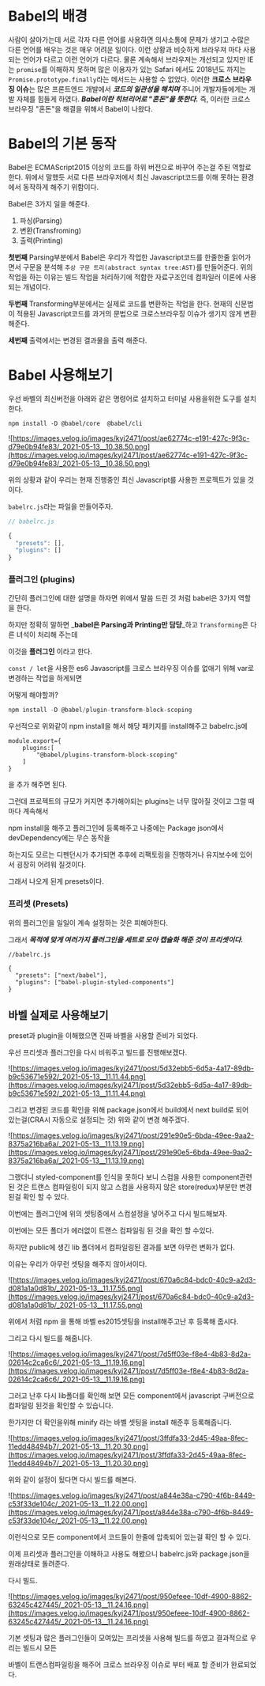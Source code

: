# Babel의 배경

사람이 살아가는데 서로 각자 다른 언어를 사용하면 의사소통에 문제가 생기고 수많은 다른 언어를 배우는 것은 매우 어려운 일이다. 이런 상황과 비슷하게 브라우져 마다 사용되는 언어가 다르고 이런 언어가 다르다. 물론 계속해서 브라우져는 개선되고 있지만 IE는 `promise`를 이해하지 못하며 많은 이용자가 있는 Safari 에서도 2018년도 까지는 `Promise.prototype.finally`라는 메서드는 사용할 수 없었다. 이러한 **크로스 브라우징 이슈**는 많은 프론트엔드 개발에서 _**코드의 일관성을 해치며**_ 주니어 개발자들에게는 개발 자체를 힘들게 하였다. _**Babel이란 히브리어로 "혼돈"을 뜻한다.**_ 즉, 이러한 크로스 브라우징 "혼돈"을 해결을 위해서 Babel이 나왔다.

# Babel의 기본 동작

Babel은 ECMAScript2015 이상의 코드를 하위 버전으로 바꾸어 주는걸 주된 역할로 한다. 위에서 말했듯 서로 다른 브라우저에서 최신 Javascript코드를 이해 못하는 환경에서 동작하게 해주기 위함이다.

Babel은 3가지 일을 해준다.

1. 파싱(Parsing)
2. 변환(Transfroming)
3. 출력(Printing)

**첫번째** Parsing부분에서 Babel은 우리가 작업한 Javascript코드를 한줄한줄 읽어가면서 구문을 분석해 `추상 구문 트리(abstract syntax tree:AST)`를 만들어준다. 위의 작업을 하는 이유는 빌드 작업을 처리하기에 적합한 자료구조인데 컴파일러 이론에 사용되는 개념이다.

**두번째** Transforming부분에서는 실제로 코드를 변환하는 작업을 한다. 현재의 신문법이 적용된 Javascript코드를 과거의 문법으로 크로스브라우징 이슈가 생기지 않게 변환해준다.

**세번째** 출력에서는 변경된 결과물을 출력 해준다.

# Babel 사용해보기

우선 바벨의 최신버전을 아래와 같은 명령어로 설치하고 터미널 사용을위한 도구를 설치한다.

```
npm install -D @babel/core  @babel/cli

```

![https://images.velog.io/images/kyj2471/post/ae62774c-e191-427c-9f3c-d79e0b94fe83/_2021-05-13__10.38.50.png](https://images.velog.io/images/kyj2471/post/ae62774c-e191-427c-9f3c-d79e0b94fe83/_2021-05-13__10.38.50.png)

위의 상황과 같이 우리는 현재 진행중인 최신 Javascript를 사용한 프로젝트가 있을 것이다.

`babelrc.js`라는 파일을 만들어주자.

```jsx
// babelrc.js

{
  "presets": [],
  "plugins": []
}

```

### 플러그인 (plugins)

간단히 플러그인에 대한 설명을 하자면 위에서 말씀 드린 것 처럼 babel은 3가지 역할을 한다.

하지만 정확히 말하면 _**babel은 Parsing과 Printing만 담당**_하고 `Transforming`은 다른 녀석이 처리해 주는데

이것을 **플러그인** 이라고 한다.

`const / let`을 사용한 es6 Javascript를 크로스 브라우징 이슈를 없애기 위해 var로 변경하는 작업을 하게되면

어떻게 해야할까?

```jsx
npm install -D @babel/plugin-transform-block-scoping

```

우선적으로 위와같이 npm install을 해서 해당 패키지를 install해주고 babelrc.js에

```
module.export={
	plugins:[
		"@babel/plugins-transform-block-scoping"
	]
}

```

을 추가 해주면 된다.

그런데 프로젝트의 규모가 커지면 추가해야되는 plugins는 너무 많아질 것이고 그럴 때 마다 계속해서

npm install을 해주고 플러그인에 등록해주고 나중에는 Package json에서 devDependency에는 무슨 동작을

하는지도 모르는 디펜던시가 추가되면 추후에 리팩토링을 진행하거나 유지보수에 있어서 굉장히 어려워 질것이다.

그래서 나오게 된게 presets이다.

### 프리셋 (Presets)

위의 플러그인을 일일이 계속 설정하는 것은 피해야한다.

그래서 _**목적에 맞게 여러가지 플러그인을 세트로 모아 캡슐화 해준 것이 프리셋이다.**_

```
//babelrc.js

{
  "presets": ["next/babel"],
  "plugins": ["babel-plugin-styled-components"]
}

```

## 바벨 실제로 사용해보기

preset과 plugin을 이해했으면 진짜 바벨을 사용할 준비가 되었다.

우선 프리셋과 플러그인을 다시 비워주고 빌드를 진행해보겠다.

![https://images.velog.io/images/kyj2471/post/5d32ebb5-6d5a-4a17-89db-b9c53671e592/_2021-05-13__11.11.44.png](https://images.velog.io/images/kyj2471/post/5d32ebb5-6d5a-4a17-89db-b9c53671e592/_2021-05-13__11.11.44.png)

그리고 변경된 코드를 확인을 위해 package.json에서 build에서 next build로 되어 있는걸(CRA시 자동으로 설정되는 것) 위와 같이 변경 해주겠다.

![https://images.velog.io/images/kyj2471/post/291e90e5-6bda-49ee-9aa2-8375a216ba6a/_2021-05-13__11.13.19.png](https://images.velog.io/images/kyj2471/post/291e90e5-6bda-49ee-9aa2-8375a216ba6a/_2021-05-13__11.13.19.png)

그랬더니 styled-component를 인식을 못하다 보니 스컴을 사용한 component관련된 것은 트랜스 컴파일링이 되지 않고 스컴을 사용하지 않은 store(redux)부분만 변경된걸 확인 할 수 있다.

이번에는 플러그인에 위의 셋팅중에서 스컴설정을 넣어주고 다시 빌드해보자.

이번에는 모든 폴더가 에러없이 트랜스 컴파일링 된 것을 확인 할 수있다.

하지만 public에 생긴 lib 폴더에서 컴파일링된 결과를 보면 아무런 변화가 없다.

이유는 우리가 아무런 셋팅을 해주지 않아서이다.

![https://images.velog.io/images/kyj2471/post/670a6c84-bdc0-40c9-a2d3-d081a1a0d81b/_2021-05-13__11.17.55.png](https://images.velog.io/images/kyj2471/post/670a6c84-bdc0-40c9-a2d3-d081a1a0d81b/_2021-05-13__11.17.55.png)

위에서 처럼 npm 을 통해 바벨 es2015셋팅을 install해주고난 후 등록해 줍시다.

그리고 다시 빌드를 해줍니다.

![https://images.velog.io/images/kyj2471/post/7d5ff03e-f8e4-4b83-8d2a-02614c2ca6c6/_2021-05-13__11.19.16.png](https://images.velog.io/images/kyj2471/post/7d5ff03e-f8e4-4b83-8d2a-02614c2ca6c6/_2021-05-13__11.19.16.png)

그러고 난후 다시 lib폴더를 확인해 보면 모든 component에서 javascript 구버전으로 컴파일링 된것을 확인할 수 있습니다.

한가지만 더 확인을위해 minify 라는 바벨 셋팅을 install 해준후 등록해줍니다.

![https://images.velog.io/images/kyj2471/post/3ffdfa33-2d45-49aa-8fec-11edd48494b7/_2021-05-13__11.20.30.png](https://images.velog.io/images/kyj2471/post/3ffdfa33-2d45-49aa-8fec-11edd48494b7/_2021-05-13__11.20.30.png)

위와 같이 설정이 됬다면 다시 빌드를 해본다.

![https://images.velog.io/images/kyj2471/post/a844e38a-c790-4f6b-8449-c53f33de104c/_2021-05-13__11.22.00.png](https://images.velog.io/images/kyj2471/post/a844e38a-c790-4f6b-8449-c53f33de104c/_2021-05-13__11.22.00.png)

이런식으로 모든 component에서 코드들이 한줄에 압축되어 있는걸 확인 할 수 있다.

이제 프리셋과 플러그인을 이해하고 사용도 해봤으니 babelrc.js와 package.json을 원래상태로 돌려준다.

다시 빌드.

![https://images.velog.io/images/kyj2471/post/950efeee-10df-4900-8862-63245c427445/_2021-05-13__11.24.16.png](https://images.velog.io/images/kyj2471/post/950efeee-10df-4900-8862-63245c427445/_2021-05-13__11.24.16.png)

기본 셋팅과 많은 플러그인들이 모여있는 프리셋을 사용해 빌드를 하였고 결과적으로 우리는 빌드시 모든

바벨이 트랜스컴파일링을 해주어 크로스 브라우징 이슈로 부터 배포 할 준비가 완료되었다.
